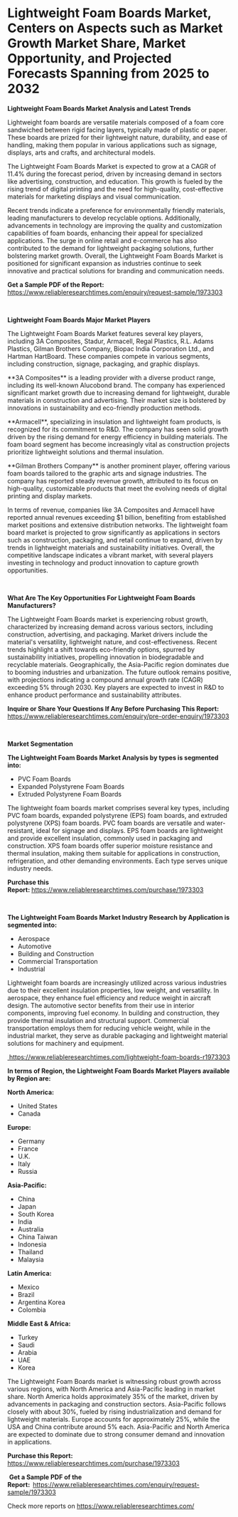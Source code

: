 <p><h1>Lightweight Foam Boards Market, Centers on Aspects such as Market Growth Market Share, Market Opportunity, and Projected Forecasts Spanning from 2025 to 2032</h1></p><p><strong>Lightweight Foam Boards Market Analysis and Latest Trends</strong></p>
<p><p>Lightweight foam boards are versatile materials composed of a foam core sandwiched between rigid facing layers, typically made of plastic or paper. These boards are prized for their lightweight nature, durability, and ease of handling, making them popular in various applications such as signage, displays, arts and crafts, and architectural models.</p><p>The Lightweight Foam Boards Market is expected to grow at a CAGR of 11.4% during the forecast period, driven by increasing demand in sectors like advertising, construction, and education. This growth is fueled by the rising trend of digital printing and the need for high-quality, cost-effective materials for marketing displays and visual communication.</p><p>Recent trends indicate a preference for environmentally friendly materials, leading manufacturers to develop recyclable options. Additionally, advancements in technology are improving the quality and customization capabilities of foam boards, enhancing their appeal for specialized applications. The surge in online retail and e-commerce has also contributed to the demand for lightweight packaging solutions, further bolstering market growth. Overall, the Lightweight Foam Boards Market is positioned for significant expansion as industries continue to seek innovative and practical solutions for branding and communication needs.</p></p>
<p><strong>Get a Sample PDF of the Report:&nbsp;</strong> <a href="https://www.reliableresearchtimes.com/enquiry/request-sample/1973303?utm_campaign=3219&utm_medium=2&utm_source=Github&utm_content=ia&utm_term=03042025&utm_id=lightweight-foam-boards">https://www.reliableresearchtimes.com/enquiry/request-sample/1973303</a></p>
<p>&nbsp;</p>
<p><strong>Lightweight Foam Boards Major Market Players</strong></p>
<p><p>The Lightweight Foam Boards Market features several key players, including 3A Composites, Stadur, Armacell, Regal Plastics, R.L. Adams Plastics, Gilman Brothers Company, Biopac India Corporation Ltd., and Hartman HartBoard. These companies compete in various segments, including construction, signage, packaging, and graphic displays.</p><p>**3A Composites** is a leading provider with a diverse product range, including its well-known Alucobond brand. The company has experienced significant market growth due to increasing demand for lightweight, durable materials in construction and advertising. Their market size is bolstered by innovations in sustainability and eco-friendly production methods.</p><p>**Armacell**, specializing in insulation and lightweight foam products, is recognized for its commitment to R&D. The company has seen solid growth driven by the rising demand for energy efficiency in building materials. The foam board segment has become increasingly vital as construction projects prioritize lightweight solutions and thermal insulation.</p><p>**Gilman Brothers Company** is another prominent player, offering various foam boards tailored to the graphic arts and signage industries. The company has reported steady revenue growth, attributed to its focus on high-quality, customizable products that meet the evolving needs of digital printing and display markets.</p><p>In terms of revenue, companies like 3A Composites and Armacell have reported annual revenues exceeding $1 billion, benefiting from established market positions and extensive distribution networks. The lightweight foam board market is projected to grow significantly as applications in sectors such as construction, packaging, and retail continue to expand, driven by trends in lightweight materials and sustainability initiatives. Overall, the competitive landscape indicates a vibrant market, with several players investing in technology and product innovation to capture growth opportunities.</p></p>
<p>&nbsp;</p>
<p><strong>What Are The Key Opportunities For Lightweight Foam Boards Manufacturers?</strong></p>
<p><p>The Lightweight Foam Boards market is experiencing robust growth, characterized by increasing demand across various sectors, including construction, advertising, and packaging. Market drivers include the material's versatility, lightweight nature, and cost-effectiveness. Recent trends highlight a shift towards eco-friendly options, spurred by sustainability initiatives, propelling innovation in biodegradable and recyclable materials. Geographically, the Asia-Pacific region dominates due to booming industries and urbanization. The future outlook remains positive, with projections indicating a compound annual growth rate (CAGR) exceeding 5% through 2030. Key players are expected to invest in R&D to enhance product performance and sustainability attributes.</p></p>
<p><strong>Inquire or Share Your Questions If Any Before Purchasing This Report:</strong> <a href="https://www.reliableresearchtimes.com/enquiry/pre-order-enquiry/1973303?utm_campaign=3219&utm_medium=2&utm_source=Github&utm_content=ia&utm_term=03042025&utm_id=lightweight-foam-boards">https://www.reliableresearchtimes.com/enquiry/pre-order-enquiry/1973303</a></p>
<p>&nbsp;</p>
<p><strong>Market Segmentation</strong></p>
<p><strong>The Lightweight Foam Boards Market Analysis by types is segmented into:</strong></p>
<p><ul><li>PVC Foam Boards</li><li>Expanded Polystyrene Foam Boards</li><li>Extruded Polystyrene Foam Boards</li></ul></p>
<p><p>The lightweight foam boards market comprises several key types, including PVC foam boards, expanded polystyrene (EPS) foam boards, and extruded polystyrene (XPS) foam boards. PVC foam boards are versatile and water-resistant, ideal for signage and displays. EPS foam boards are lightweight and provide excellent insulation, commonly used in packaging and construction. XPS foam boards offer superior moisture resistance and thermal insulation, making them suitable for applications in construction, refrigeration, and other demanding environments. Each type serves unique industry needs.</p></p>
<p><strong>Purchase this Report:&nbsp;</strong><a href="https://www.reliableresearchtimes.com/purchase/1973303?utm_campaign=3219&utm_medium=2&utm_source=Github&utm_content=ia&utm_term=03042025&utm_id=lightweight-foam-boards">https://www.reliableresearchtimes.com/purchase/1973303</a></p>
<p>&nbsp;</p>
<p><strong>The Lightweight Foam Boards Market Industry Research by Application is segmented into:</strong></p>
<p><ul><li>Aerospace</li><li>Automotive</li><li>Building and Construction</li><li>Commercial Transportation</li><li>Industrial</li></ul></p>
<p><p>Lightweight foam boards are increasingly utilized across various industries due to their excellent insulation properties, low weight, and versatility. In aerospace, they enhance fuel efficiency and reduce weight in aircraft design. The automotive sector benefits from their use in interior components, improving fuel economy. In building and construction, they provide thermal insulation and structural support. Commercial transportation employs them for reducing vehicle weight, while in the industrial market, they serve as durable packaging and lightweight material solutions for machinery and equipment.</p></p>
<p><a href="https://www.reliableresearchtimes.com/lightweight-foam-boards-r1973303?utm_campaign=3219&utm_medium=2&utm_source=Github&utm_content=ia&utm_term=03042025&utm_id=lightweight-foam-boards">&nbsp;https://www.reliableresearchtimes.com/lightweight-foam-boards-r1973303</a></p>
<p><strong>In terms of Region, the Lightweight Foam Boards Market Players available by Region are:</strong></p>
<p>
    <p> <strong> North America: </strong>
        <ul>
            <li>United States</li>
            <li>Canada</li>
        </ul>
        </p> 
    <p> <strong> Europe: </strong>
        <ul>
            <li>Germany</li>
            <li>France</li>
            <li>U.K.</li>
            <li>Italy</li>
            <li>Russia</li>
        </ul>
        </p> 
    <p> <strong> Asia-Pacific: </strong>
        <ul>
            <li>China</li>
            <li>Japan</li>
            <li>South Korea</li>
            <li>India</li>
            <li>Australia</li>
            <li>China Taiwan</li>
            <li>Indonesia</li>
            <li>Thailand</li>
            <li>Malaysia</li>
        </ul>
        </p> 
    <p> <strong> Latin America: </strong>
        <ul>
            <li>Mexico</li>
            <li>Brazil</li>
            <li>Argentina Korea</li>
            <li>Colombia</li>
        </ul>
        </p> 
    <p> <strong> Middle East & Africa: </strong>
        <ul>
            <li>Turkey</li>
            <li>Saudi</li>
            <li>Arabia</li>
            <li>UAE</li>
            <li>Korea</li>
        </ul>
    </p>
    </p>
<p><p>The Lightweight Foam Boards market is witnessing robust growth across various regions, with North America and Asia-Pacific leading in market share. North America holds approximately 35% of the market, driven by advancements in packaging and construction sectors. Asia-Pacific follows closely with about 30%, fueled by rising industrialization and demand for lightweight materials. Europe accounts for approximately 25%, while the USA and China contribute around 5% each. Asia-Pacific and North America are expected to dominate due to strong consumer demand and innovation in applications.</p></p>
<p><strong>Purchase this Report: </strong><a href="https://www.reliableresearchtimes.com/purchase/1973303?utm_campaign=3219&utm_medium=2&utm_source=Github&utm_content=ia&utm_term=03042025&utm_id=lightweight-foam-boards">https://www.reliableresearchtimes.com/purchase/1973303</a></p>
<p>&nbsp;<strong>Get a Sample PDF of the Report:&nbsp;&nbsp;</strong><a href="https://www.reliableresearchtimes.com/enquiry/request-sample/1973303?utm_campaign=3219&utm_medium=2&utm_source=Github&utm_content=ia&utm_term=03042025&utm_id=lightweight-foam-boards">https://www.reliableresearchtimes.com/enquiry/request-sample/1973303</a></p>
<p><strong></strong></p>
<p>Check more reports on <a href="https://www.reliableresearchtimes.com/?utm_campaign=3219&utm_medium=2&utm_source=Github&utm_content=ia&utm_term=03042025&utm_id=lightweight-foam-boards">https://www.reliableresearchtimes.com/</a></p>